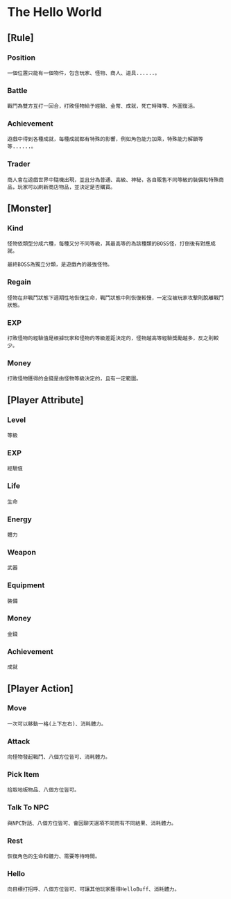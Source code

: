 # The Hello World

## [Rule]

### Position

    一個位置只能有一個物件，包含玩家、怪物、商人、道具......。

### Battle

    戰鬥為雙方互打一回合，打敗怪物給予經驗、金幣、成就，死亡時降等、外圍復活。

### Achievement

    遊戲中得到各種成就，每種成就都有特殊的影響，例如角色能力加乘，特殊能力解鎖等等......。

### Trader

    商人會在遊戲世界中隨機出現，並且分為普通、高級、神秘，各自販售不同等級的裝備和特殊商品，玩家可以刷新商店物品，並決定是否購買。

## [Monster]

### Kind

    怪物依類型分成六種，每種又分不同等級，其最高等的為該種類的BOSS怪，打倒後有對應成就。

    最終BOSS為獨立分類，是遊戲內的最強怪物。

### Regain

    怪物在非戰鬥狀態下週期性地恢復生命，戰鬥狀態中則恢復較慢，一定沒被玩家攻擊則脫離戰鬥狀態。

### EXP

    打敗怪物的經驗值是根據玩家和怪物的等級差距決定的，怪物越高等經驗獎勵越多，反之則較少。

### Money

    打敗怪物獲得的金錢是由怪物等級決定的，且有一定範圍。



## [Player Attribute]

### Level

    等級

### EXP

    經驗值

### Life

    生命

### Energy

    體力

### Weapon

    武器

### Equipment

    裝備

### Money

    金錢

### Achievement

    成就


## [Player Action]

### Move

    一次可以移動一格(上下左右)、消耗體力。

### Attack

    向怪物發起戰鬥、八個方位皆可、消耗體力。

### Pick Item

    拾取地板物品、八個方位皆可。

### Talk To NPC

    與NPC對話、八個方位皆可、會因聊天選項不同而有不同結果、消耗體力。

### Rest

    恢復角色的生命和體力、需要等待時間。

### Hello

    向目標打招呼、八個方位皆可、可讓其他玩家獲得HelloBuff、消耗體力。

